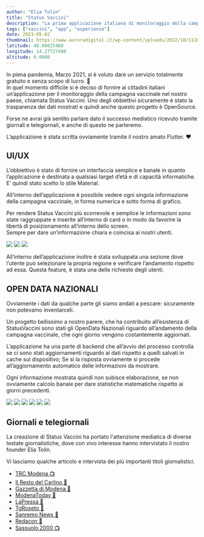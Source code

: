 ```yaml
---
author: "Elia Tolin"
title: "Status Vaccini"
description: "La prima applicazione italiana di monitoraggio della campagna vaccinale COVID19."
tags: ["vaccini", "app", "esperienze"]
date: 2023-05-02
thumbnail: https://www.auroradigital.it/wp-content/uploads/2022/10/111628344-687f3500-87f0-11eb-9c74-88e804c07da9-1024x513.png
latitude: 40.90025460
longitude: 14.27727490
altitude: 0.0000
---
```


In piena pandemia, Marzo 2021, si è voluto dare un servizio totalmente gratuito e senza scopo di lucro. 🦠\
In quel momento difficile si è deciso di fornire ai cittadini italiani un’applicazione per il monitoraggio della campagna vaccinale nel nostro paese, chiamata Status Vaccini. Uno degli obbiettivi sicuramente è stato la trasparenza dei dati mostrati e quindi anche questo progetto è OpenSource.

Forse ne avrai già sentito parlare dato il successo mediatico ricevuto tramite giornali e telegiornali, e anche di questo ne parleremo.

L’applicazione è stata scritta ovviamente tramite il nostro amato Flutter. ❤️

## UI/UX

L’obbiettivo è stato di fornire un interfaccia semplice e banale in quanto l’applicazione è destinata a qualsiasi target d’età e di capacità informatiche. E’ quindi stato scelto lo stile Material.

All’interno dell’applicazione è possibile vedere ogni singola informazione della campagna vaccinale, in forma numerica e sotto forma di grafico.

Per rendere Status Vaccini più scorrevole e semplice le informazioni sono state raggruppate e inserite all’interno di card o in modo da favorire la libertà di posizionamento all’interno dello screen.\
Sempre per dare un’informazione chiara e coincisa ai nostri utenti.

![](https://www.auroradigital.it/wp-content/uploads/2022/10/screenshot4-512x1024.jpeg) ![](https://www.auroradigital.it/wp-content/uploads/2022/10/screenshot3.jpeg) ![](https://www.auroradigital.it/wp-content/uploads/2022/10/screenshot2.jpeg)

All’interno dell’applicazione inoltre è stata sviluppata una sezione dove l’utente può selezionare la propria regione e verificare l’andamento rispetto ad essa. Questa feature, è stata una delle richieste degli utenti.

## OPEN DATA NAZIONALI

Ovviamente i dati da qualche parte gli siamo andati a pescare: sicuramente non potevamo inventarceli. 

Un progetto bellissimo a nostro parere, che ha contribuito all’esistenza di StatusVaccini sono stati gli OpenData Nazionali riguardo all’andamento della campagna vaccinale, che ogni giorno vengono costantemente aggiornati. 

L’applicazione ha una parte di backend che all’avvio del processo controlla se ci sono stati aggiornamenti riguardo ai dati rispetto a quelli salvati in cache sul dispositivo; Se sì la risposta ovviamente si procede all’aggiornamento automatico delle informazioni da mostrare.

Ogni informazione mostrata quindi non subisce elaborazione, se non ovviamente calcolo banale per dare statistiche matematiche rispetto ai giorni precedenti.

![](https://www.auroradigital.it/wp-content/uploads/2022/10/Simulator-Screen-Shot-iPhone-12-Pro-Max-2021-04-28-at-22.09.46-504x1024.png) ![](https://www.auroradigital.it/wp-content/uploads/2022/10/Simulator-Screen-Shot-iPhone-12-Pro-Max-2021-04-28-at-22.10.11-503x1024.png) ![](https://www.auroradigital.it/wp-content/uploads/2022/10/Simulator-Screen-Shot-iPhone-12-Pro-Max-2021-04-28-at-22.11.37-503x1024.png)
![](https://www.auroradigital.it/wp-content/uploads/2022/10/Simulator-Screen-Shot-iPhone-12-Pro-Max-2021-04-28-at-22.11.53-1-503x1024.png) ![](https://www.auroradigital.it/wp-content/uploads/2022/10/Simulator-Screen-Shot-iPhone-12-Pro-Max-2021-04-28-at-22.12.07-505x1024.png) ![](https://www.auroradigital.it/wp-content/uploads/2022/10/Simulator-Screen-Shot-iPhone-12-Pro-Max-2021-04-28-at-22.12.15-498x1024.png)


## Giornali e telegiornali

La creazione di Status Vaccini ha portato l'attenzione mediatica di diverse testate giornalistiche, dove con vivo interesse hanno intervistato il nostro founder Elia Tolin.

Vi lasciamo qualche articolo e intervista dei più importanti titoli giornalistici.


* [TRC Modena 📺](https://www.youtube.com/watch?v=-vB_dPz5yaM)
* [Il Resto del Carlino 📰](https://www.ilrestodelcarlino.it/cronaca/vaccino-covid-app-1.6948402)
* [Gazzetta di Modena 📰](https://www.gazzettadimodena.it/modena/cronaca/2021/05/07/news/l-idea-di-elia-l-applicazione-che-dice-tutto-sui-vaccini-1.40246570)
* [ModenaToday 📰](https://www.modenatoday.it/attualita/app-monitoraggio-vaccini-italia-modena-3-maggio-2021.html)
* [LaPressa 📰](https://www.lapressa.it/articoli/societa/status-vaccini)
* [TgRoseto 📰](http://tgroseto.it/2021/10/elia-tolin-informatica-a-disposizione-del-covid-19/)
* [Sanremo News 📰](https://www.sanremonews.it/2021/05/23/leggi-notizia/argomenti/altre-notizie/articolo/status-vaccini-lapp-che-informa-sulla-campagna-vaccinale-anti-covid-sviluppata-dal-bordig.html)
* [Redacon 📰](https://www.redacon.it/2021/06/04/lideatore-dellapp-che-rivela-tutto-sui-vaccini-e-di-baiso-e-si-chiama-elia-tolin/)
* [Sassuolo 2000 📺](https://www.youtube.com/watch?v=8hlf3ByHEu0)

